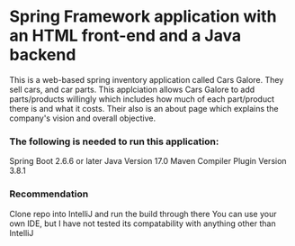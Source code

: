 # Spring Framework application with an HTML front-end and a Java backend
This is a web-based spring inventory application called Cars Galore. They sell cars, and car parts. This applciation allows Cars Galore to add parts/products willingly which includes how much of each part/product there is and what it costs. Their also is an about page which explains the company's vision and overall objective.

### The following is needed to run this application:
Spring Boot 2.6.6 or later
Java Version 17.0
Maven Compiler Plugin Version 3.8.1


### Recommendation
Clone repo into IntelliJ and run the build through there
You can use your own IDE, but I have not tested its compatability with anything other than IntelliJ